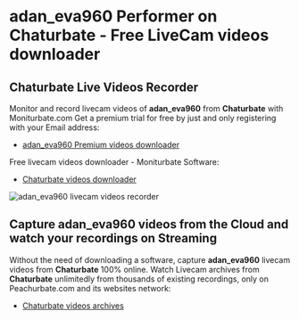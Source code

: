 # adan_eva960 Performer on Chaturbate - Free LiveCam videos downloader

## Chaturbate Live Videos Recorder

Monitor and record livecam videos of **adan_eva960** from **Chaturbate** with Moniturbate.com
Get a premium trial for free by just and only registering with your Email address:
* [adan_eva960 Premium videos downloader](https://moniturbate.com/request-demo-licence-key.html)

Free livecam videos downloader - Moniturbate Software:
* [Chaturbate videos downloader](https://moniturbate.com/moniturbate-download-software.html)

![adan_eva960 livecam videos recorder](https://peachurnet.com/templates/moniturbate-software.png)


## Capture adan_eva960 videos from the Cloud and watch your recordings on Streaming

Without the need of downloading a software, capture **adan_eva960** livecam videos from **Chaturbate** 100% online.
Watch Livecam archives from **Chaturbate** unlimitedly from thousands of existing recordings, only on Peachurbate.com and its websites network:
* [Chaturbate videos archives](https://peachurnet.com/)